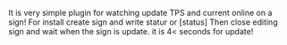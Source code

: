 It is very simple plugin for watching update TPS and current online on a sign!
For install create sign and write statur or [status]
Then close editing sign and wait when the sign is update. it is 4< seconds for update!
